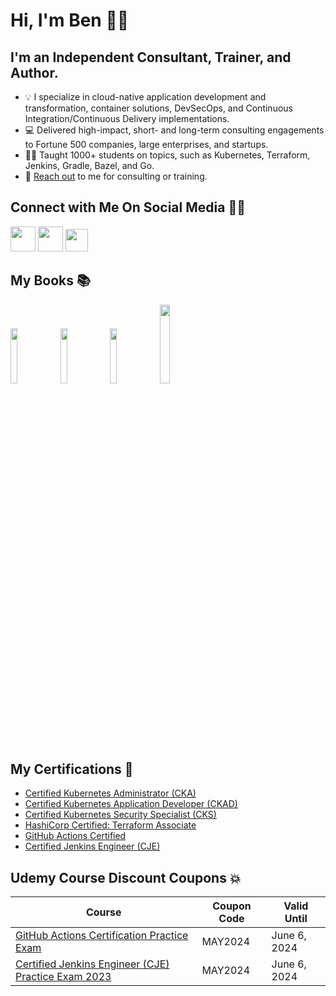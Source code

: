 # Hi, I'm Ben 👋🏻

## **I'm an Independent Consultant, Trainer, and Author.**

* 💡 I specialize in cloud-native application development and transformation, container solutions, DevSecOps, and Continuous Integration/Continuous Delivery implementations.
* 💻 Delivered high-impact, short- and long-term consulting engagements to Fortune 500 companies, large enterprises, and startups.
* 👨‍🏫 Taught 1000+ students on topics, such as Kubernetes, Terraform, Jenkins, Gradle, Bazel, and Go.
* 📩 [Reach out](mailto:benjamin.muschko@automatedascent.com) to me for consulting or training.

## Connect with Me On Social Media 🤝🏻

<a href="https://www.linkedin.com/in/benjaminmuschko/"><img src="https://img.icons8.com/color/96/000000/linkedin.png"  width="40" height="40"></a>
<a href="https://twitter.com/bmuschko"><img src="https://img.icons8.com/color/96/000000/twitter.png" width="40" height="40"></a>
<a href="https://techhub.social/@bmuschko"><img src="https://img.icons8.com/external-tal-revivo-color-tal-revivo/96/null/external-mastodon-is-an-online-self-hosted-social-media-and-social-networking-service-logo-color-tal-revivo.png" width="36" height="36"></a>

##  My Books 📚

<a href="https://amzn.to/39KqVxP"><img src="https://automatedascent.com/images/books/cka-study-guide.jpg" style="width: 15%;"></a>
<a href="https://www.amazon.com/Certified-Kubernetes-Security-Specialist-Depth/dp/1098132971/"><img src="https://automatedascent.com/images/books/cks-study-guide.jpg" style="width: 15%;"></a>
<a href="https://amzn.to/3ncOy5k"><img src="https://automatedascent.com/images/books/ckad-study-guide.jpg" style="width: 15%;"></a>
<a href="https://amzn.to/3xNUTJ9"><img src="https://automatedascent.com/images/books/gradle-in-action.jpg" style="width: 18%;"></a>

##  My Certifications 🏅

* [Certified Kubernetes Administrator (CKA)](https://www.credly.com/badges/9a599e63-6155-422e-b169-8eaaed5369ab)
* [Certified Kubernetes Application Developer (CKAD)](https://www.credly.com/badges/98ba0895-b669-47d5-8206-50b7223940e3)
* [Certified Kubernetes Security Specialist (CKS)](https://www.credly.com/badges/24cb66c7-74ac-461a-95a4-d272d42bfdaa)
* [HashiCorp Certified: Terraform Associate](https://www.credly.com/badges/d571af1f-3557-4170-977f-84c0dd4d1c7a)
* [GitHub Actions Certified](https://www.credly.com/badges/96b903c0-8709-48d9-a2a2-6879695c256a)
* [Certified Jenkins Engineer (CJE)](https://certificates.cloudbees.com/bisl3tzf)

## Udemy Course Discount Coupons 💥

| Course      | Coupon Code | Valid Until |
| ----------- | ----------- | ----------- |
| [GitHub Actions Certification Practice Exam](https://www.udemy.com/course/github-actions-certification-practice-exam/) | MAY2024 | June 6, 2024 |
| [Certified Jenkins Engineer (CJE) Practice Exam 2023](https://www.udemy.com/course/certified-jenkins-engineer-practice-exam/) | MAY2024 | June 6, 2024 |
